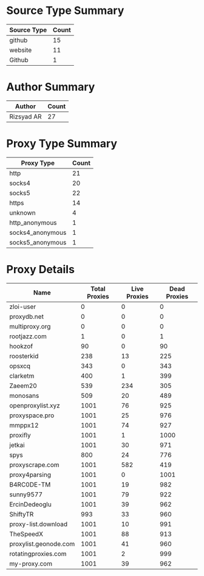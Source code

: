 # Source Type Summary

| Source Type | Count |
|-------------|-------|
| github | 15 |
| website | 11 |
| Github | 1 |


# Author Summary

| Author | Count |
|--------|-------|
| Rizsyad AR | 27 |


# Proxy Type Summary

| Proxy Type | Count |
|------------|-------|
| http | 21 |
| socks4 | 20 |
| socks5 | 22 |
| https | 14 |
| unknown | 4 |
| http_anonymous | 1 |
| socks4_anonymous | 1 |
| socks5_anonymous | 1 |


# Proxy Details

| Name | Total Proxies | Live Proxies | Dead Proxies |
|------|---------------|--------------|---------------|
| zloi-user | 0 | 0 | 0 |
| proxydb.net | 0 | 0 | 0 |
| multiproxy.org | 0 | 0 | 0 |
| rootjazz.com | 1 | 0 | 1 |
| hookzof | 90 | 0 | 90 |
| roosterkid | 238 | 13 | 225 |
| opsxcq | 343 | 0 | 343 |
| clarketm | 400 | 1 | 399 |
| Zaeem20 | 539 | 234 | 305 |
| monosans | 509 | 20 | 489 |
| openproxylist.xyz | 1001 | 76 | 925 |
| proxyspace.pro | 1001 | 25 | 976 |
| mmppx12 | 1001 | 74 | 927 |
| proxifly | 1001 | 1 | 1000 |
| jetkai | 1001 | 30 | 971 |
| spys | 800 | 24 | 776 |
| proxyscrape.com | 1001 | 582 | 419 |
| proxy4parsing | 1001 | 0 | 1001 |
| B4RC0DE-TM | 1001 | 19 | 982 |
| sunny9577 | 1001 | 79 | 922 |
| ErcinDedeoglu | 1001 | 39 | 962 |
| ShiftyTR | 993 | 33 | 960 |
| proxy-list.download | 1001 | 10 | 991 |
| TheSpeedX | 1001 | 88 | 913 |
| proxylist.geonode.com | 1001 | 41 | 960 |
| rotatingproxies.com | 1001 | 2 | 999 |
| my-proxy.com | 1001 | 39 | 962 |

